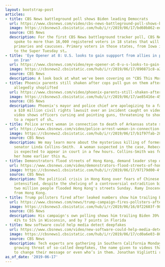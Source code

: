 ```yaml
---
layout: bootstrap-post
articles:
- title: CBS News battleground poll shows Biden leading Democrats
  url: https://www.cbsnews.com/video/cbs-news-battleground-poll-shows-biden-leading-democrats/
  image: https://cbsnews3.cbsistatic.com/hub/i/r/2019/06/17/bd60b862-ed71-4cae-8282-3ad694d171df/thumbnail/1200x630/eb5004768124f38389037b3c5075d039/0617-ctm-battlegroundtracker-salvanto-1875042-640x360.jpg
  source: CBS News
  description: For the first CBS News battleground tracker poll, CBS News and YouGov
    spoke to more than 16,000 registered voters in 18 states that will hold the first
    primaries and caucuses. Primary voters in those states, from Iowa in early February
    to the Super Tuesday st…
- title: 'Eye Opener at 8: U.S. looks to gain suppport from allies in putting pressure
    on Iran'
  url: https://www.cbsnews.com/video/eye-opener-at-8-u-s-looks-to-gain-support-from-allies-in-putting-pressure-on-iran/
  image: https://cbsnews2.cbsistatic.com/hub/i/r/2019/06/17/890871c8-a20c-44c2-83d9-da3f2a0df880/thumbnail/1200x630/4c0962e6e4d0203c6e4b30855c6eb160/ctm-eyeopener8am-1875037-640x360.jpg
  source: CBS News
  description: A look back at what we've been covering on "CBS This Morning."
- title: Phoenix parents still shaken after cops pull gun on them after 4-year-old
    allegedly shoplifted
  url: https://www.cbsnews.com/video/phoenix-parents-still-shaken-after-cops-pull-gun-on-them-after-4-year-old-allegedly-shoplifted/
  image: https://cbsnews3.cbsistatic.com/hub/i/r/2019/06/17/ae85416e-4545-4e49-a7bc-39346bb94e2e/thumbnail/1200x630/53cab2d4cb6512770eebe4ba06acce35/0617-ctm-phoenixpd-pegues-1875009-640x360.jpg
  source: CBS News
  description: Phoenix's mayor and police chief are apologizing to a family that filed
    a $10 million civil rights lawsuit over an incident caught on video. The cellphone
    video shows officers cursing and pointing guns, threatening to shoot, after responding
    to a report of sh…
- title: Police arrest woman in connection to death of Arkansas state senator
  url: https://www.cbsnews.com/video/police-arrest-woman-in-connection-to-death-of-arkansas-state-senator/
  image: https://cbsnews2.cbsistatic.com/hub/i/r/2019/06/17/b1f97fab-28da-4b14-b396-a5d1588c37f0/thumbnail/1200x630/74de43cf8c3af249f975db2d4144b255/0617-ctm-airpollutionhomicide-duncan-1875016-640x360.jpg
  source: CBS News
  description: We may learn more about the mysterious killing of former Arkansas state
    senator Linda Collins-Smith.  A woman suspected in the case, Rebecca O'Donnell,
    is expected to appear in court in a few hours. Collins-Smith was found dead outside
    her home earlier this m…
- title: Demonstrators flood streets of Hong Kong, demand leader step down
  url: https://www.cbsnews.com/video/demonstrators-flood-streets-of-hong-kong-demand-leader-step-down/
  image: https://cbsnews1.cbsistatic.com/hub/i/r/2019/06/17/97179d00-4f47-474f-846a-469c0aa54478/thumbnail/1200x630/011d2edcc31d5323ceeb674714ffd13c/0617-ctm-hongkongprotests-inocencio-1874995-640x360.jpg
  source: CBS News
  description: The political crisis in Hong Kong over fears of Chinese control has
    intensified, despite the shelving of a controversial extradition bill. An estimated
    two million people flooded Hong Kong's streets Sunday. Ramy Inocencio reports
    from Hong Kong.
- title: Trump pollsters fired after leaked numbers show him trailing Biden
  url: https://www.cbsnews.com/news/trump-campaign-fires-pollsters-after-leaked-numbers-show-president-trailing-biden/
  image: https://cbsnews3.cbsistatic.com/hub/i/r/2019/06/16/8f22603f-9863-4902-8edc-aa713cb57ac5/thumbnail/1200x630g2/fd18afbe3f60655f37a96b7e1925fad3/gettyimages-1150075336.jpg
  source: CBS News
  description: His campaign's own polling shows him trailing Biden 39% to 55% in Pennsylvania,
    41% to 51% in Wisconsin, and by 7 points in Florida
- title: New software could help media detect deepfakes
  url: https://www.cbsnews.com/video/new-software-could-help-media-detect-deepfakes/
  image: https://cbsnews1.cbsistatic.com/hub/i/r/2019/06/17/cd0a6e03-80c2-4b42-97f2-78238c099ae4/thumbnail/1200x630/916b85306b42709641ac90ffedc0ecf4/0617-ctm-fightingdeepfakes-vigliotti-1875026-640x360.jpg
  source: CBS News
  description: Tech experts are gathering in Southern California Monday to fight the
    growing threat of so-called deepfakes, the name given to videos that are manipulated
    to change their message or even who’s in them. Jonathan Vigliotti reports.
as_of_date: '2019-06-17'
---
```



